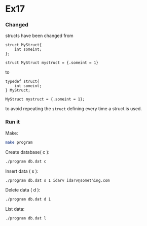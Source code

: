 # Ex17

### Changed
structs have been changed from
```
struct MyStruct{
	int someint;
};

struct MyStruct mystruct = {.someint = 1}
```
to
```
typedef struct{
    int someint;
} MyStruct;

MyStruct mystruct = {.someint = 1};
```

to avoid repeating the ```struct``` defining every time a struct is used.


### Run it

Make:
```sh
make program
```
Create database( c ): 
```sh
./program db.dat c 
```
Insert data ( s ):
```sh
./program db.dat s 1 idarv idarv@something.com
```
Delete data ( d ):
```sh
./program db.dat d 1 
```
List data:
```sh
./program db.dat l
```

